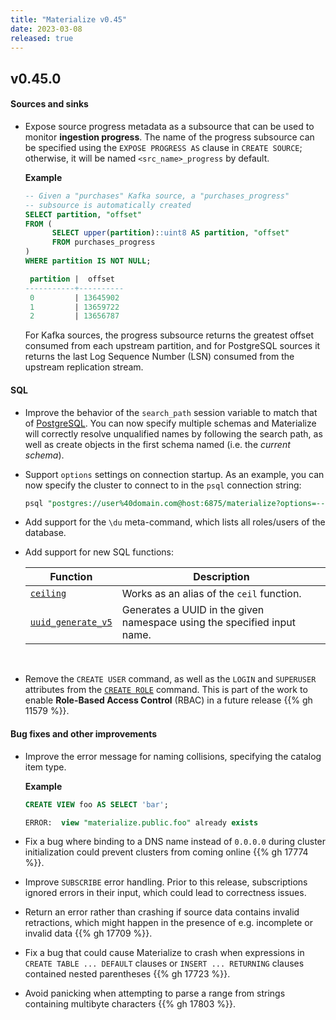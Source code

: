 ```yaml
---
title: "Materialize v0.45"
date: 2023-03-08
released: true
---
```


## v0.45.0

#### Sources and sinks

* Expose source progress metadata as a subsource that can be used to
  monitor **ingestion progress**. The name of the progress subsource can be
  specified using the `EXPOSE PROGRESS AS` clause in `CREATE SOURCE`;
  otherwise, it will be named `<src_name>_progress` by default.

  **Example**

  ```sql
  -- Given a "purchases" Kafka source, a "purchases_progress"
  -- subsource is automatically created
  SELECT partition, "offset"
  FROM (
	    SELECT upper(partition)::uint8 AS partition, "offset"
	    FROM purchases_progress
  )
  WHERE partition IS NOT NULL;

   partition |  offset
  -----------+----------
   0         | 13645902
   1         | 13659722
   2         | 13656787
  ```

  For Kafka sources, the progress subsource returns the greatest offset consumed
  from each upstream partition, and for PostgreSQL sources it returns the last
  Log Sequence Number (LSN) consumed from the upstream replication stream.

#### SQL

* Improve the behavior of the `search_path` session variable to match that of
  [PostgreSQL](https://www.postgresql.org/docs/current/ddl-schemas.html#DDL-SCHEMAS-PATH).
  You can now specify multiple schemas and Materialize will correctly resolve
  unqualified names by following the search path, as well as create objects in
  the first schema named (i.e. the _current schema_).

* Support `options` settings on connection startup. As an example, you can
now specify the cluster to connect to in the `psql` connection string:

  ```sql
  psql "postgres://user%40domain.com@host:6875/materialize?options=--cluster%3Dfoo"
  ```

* Add support for the `\du` meta-command, which lists all roles/users of the database.

* Add support for new SQL functions:

  | Function                                        | Description                                                             |
  | ----------------------------------------------- | ----------------------------------------------------------------------- |
  | [`ceiling`](/sql/functions/#numbers-func)       | Works as an alias of the `ceil` function.                               |
  | [`uuid_generate_v5`](/sql/functions/#uuid-func) | Generates a UUID in the given namespace using the specified input name. |

<br>

* Remove the `CREATE USER` command, as well as the `LOGIN` and `SUPERUSER`
  attributes from the [`CREATE ROLE`](/sql/create-role/) command. This is part
  of the work to enable **Role-Based Access Control** (RBAC) in a future release
  {{% gh 11579 %}}.

#### Bug fixes and other improvements

* Improve the error message for naming collisions, specifying the catalog item
  type.

  **Example**

  ```sql
  CREATE VIEW foo AS SELECT 'bar';

  ERROR:  view "materialize.public.foo" already exists
  ```

* Fix a bug where binding to a DNS name instead of `0.0.0.0` during cluster
  initialization could prevent clusters from coming online {{% gh 17774 %}}.

* Improve `SUBSCRIBE` error handling. Prior to this release, subscriptions
  ignored errors in their input, which could lead to correctness issues.

* Return an error rather than crashing if source data contains invalid
  retractions, which might happen in the presence of e.g. incomplete or invalid
  data {{% gh 17709 %}}.

* Fix a bug that could cause Materialize to crash when expressions in `CREATE
  TABLE ... DEFAULT` clauses or `INSERT ... RETURNING` clauses contained nested
  parentheses {{% gh 17723 %}}.

* Avoid panicking when attempting to parse a range from strings containing
  multibyte characters {{% gh 17803 %}}.
